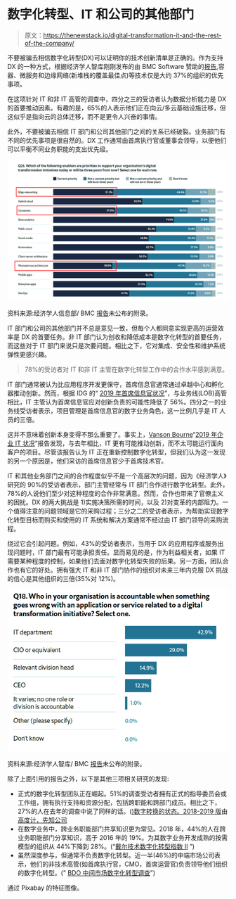 # 数字化转型、IT 和公司的其他部门

> 原文：<https://thenewstack.io/digital-transformation-it-and-the-rest-of-the-company/>

不要被骗去相信数字化转型(DX)可以证明你的技术创新清单是正确的。作为支持 DX 的一种方式，根据经济学人智库刚刚发布的由 BMC Software 赞助的[报告](http://eiuperspectives.com),容器、微服务和边缘网络(新堆栈的覆盖最佳点)等技术仅是大约 37%的组织的优先事项。

在这项针对 IT 和非 IT 高管的调查中，四分之三的受访者认为数据分析能力是 DX 的首要推动因素。有趣的是，65%的人表示他们正在向云/多云基础设施迁移，但这似乎是指向云的总体迁移，而不是更令人兴奋的事情。

此外，不要被骗去相信 IT 部门和公司其他部门之间的关系已经破裂。业务部门有不同的优先事项是很自然的。DX 工作通常由首席执行官或董事会领导，以便他们可以平衡不同业务职能的支出优先级。

[![](img/784f4efb597d80ccda1130ded4301607.png)](https://thenewstack.io/?attachment_id=6639365)

资料来源:经济学人信息部/ BMC [报告](https://eiuperspectives.economist.com/technology-innovation/gatekeeper-enabler-role-it-when-digital-transformation-norm/white-paper/gatekeeper-enabler-role-it-when-digital-transformation-norm)未公布的附录。

IT 部门和公司的其他部门并不总是意见一致，但每个人都同意实现更高的运营效率是 DX 的首要任务。非 IT 部门认为创收和降低成本是数字化转型的首要任务，而这些对于 IT 部门来说只是次要问题。相比之下，它对集成、安全性和维护系统弹性更感兴趣。

> 78%的受访者对 IT 和非 IT 主管在数字化转型工作中的合作水平感到满意。

IT 部门通常被认为比应用程序开发更保守，首席信息官通常通过卓越中心和孵化器推动创新。然而，根据 IDG 的“ [2019 年首席信息官状况](https://resources.idg.com/download/executive-summary/2019-state-of-the-cio)”，与业务线(LOB)高管相比，IT 主管认为首席信息官应对创新负责的可能性降低了 56%。四分之一的业务线受访者表示，项目管理是首席信息官的数字业务角色，这一比例几乎是 IT 人员的三倍。

这并不意味着创新本身变得不那么重要了。事实上，[Vanson Bourne](https://www.vansonbourne.com/about)“[2019 年企业 IT 状况](https://www.stateofenterpriseit.com/)”报告发现，与去年相比，IT 更有可能推动创新，而不太可能运行面向客户的项目。尽管该报告认为 IT 正在重新控制数字化转型，但我们认为这一发现的另一个原因是，他们采访的首席信息官少于首席技术官。

IT 和其他业务部门之间的合作程度似乎不是一个高层次的问题，因为《经济学人》研究的 90%的受访者表示，部门主管经常与 IT 部门合作进行数字化转型。此外，78%的人说他们至少对这种程度的合作非常满意。然而，合作也带来了官僚主义的困扰。DX 的两大挑战是 1)实施决策所需的时间，以及 2)对变革的内部阻力。一个值得注意的问题领域是它的采购过程；三分之二的受访者表示，为帮助实现数字化转型目标而购买和使用的 IT 系统和解决方案通常不经过由 IT 部门领导的采购流程。

绕过它会引起问题。例如，43%的受访者表示，当用于 DX 的应用程序或服务出现问题时，IT 部门最有可能承担责任。显而易见的是，作为利益相关者，如果 IT 需要某种程度的控制，如果他们去面对数字化转型失败的后果。另一方面，团队合作也有它的好处。拥有强大 IT 和非 IT 部门协作的组织对未来三年内克服 DX 挑战的信心是其他组织的三倍(35%对 12%)。

![](img/36f77be3f772d16f4609275a7c3f719c.png)

资料来源:经济学人智库/ BMC [报告](https://eiuperspectives.economist.com/technology-innovation/gatekeeper-enabler-role-it-when-digital-transformation-norm/white-paper/gatekeeper-enabler-role-it-when-digital-transformation-norm)未公布的附录。

除了上面引用的报告之外，以下是其他三项相关研究的发现:

*   正式的数字化转型团队正在崛起。51%的调查受访者拥有正式的指导委员会或工作组，拥有执行支持和资源分配，包括跨职能和跨部门成员。相比之下，27%的人在去年的调查中说了同样的话。([)数字转换的状态。2018-2019 版](http://insights.prophet.com/the-state-of-digital-transformation-2018-2019)由[高度计，先知公司](https://www.prophet.com/altimeter/about/)
*   在数字业务中，跨业务职能部门共享知识更为常见。2018 年，44%的人在跨业务职能部门分享知识，高于 2016 年的 19%。为其数字业务开发成熟的按需模型的组织从 44%下降到 28%。(“[戴尔技术数字化转型指数 II](https://www.dellemc.com/resources/en-us/asset/analyst-reports/solutions/dell_technologies_digital_transformation_index_ii_full_findings_report.pdf) ”)
*   虽然深度参与，但通常不负责数字化转型。近一半(46%)的中端市场公司表示，他们的非技术高管(如首席执行官，CMO，首席运营官)负责领导他们组织的数字化转型。(" [BDO 中间市场数字化转型调查](https://www.bdo.com/thought-leadership/digital-transformation-survey)")

通过 Pixabay 的特征图像。

<svg xmlns:xlink="http://www.w3.org/1999/xlink" viewBox="0 0 68 31" version="1.1"><title>Group</title> <desc>Created with Sketch.</desc></svg>